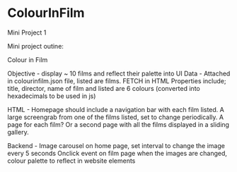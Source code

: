 # ColourInFilm
Mini Project 1

Mini project outine: 

Colour in Film 

Objective - display ~ 10 films and reflect their palette into UI
Data - Attached in colourinfilm.json file, listed are films. FETCH in HTML
Properties include; title, director, name of film and listed are 6 colours (converted into hexadecimals to be used in js)

HTML - 
Homepage should include a navigation bar with each film listed. A large screengrab from one of the films listed, set to change periodically. 
A page for each film? Or a second page with all the films displayed in a sliding gallery. 

Backend - 
Image carousel on home page, set interval to change the image every 5 seconds
Onclick event on film page when the images are changed, colour palette to reflect in website elements

